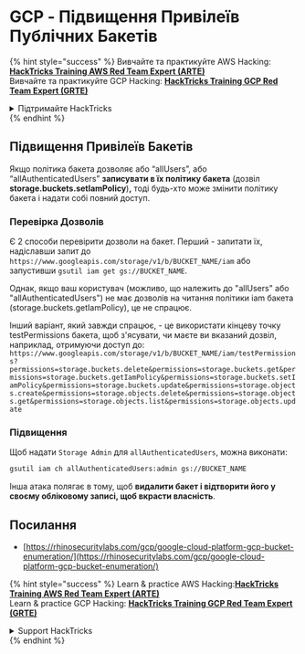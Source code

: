 # GCP - Підвищення Привілеїв Публічних Бакетів

{% hint style="success" %}
Вивчайте та практикуйте AWS Hacking:<img src="../../../../.gitbook/assets/image (1).png" alt="" data-size="line">[**HackTricks Training AWS Red Team Expert (ARTE)**](https://training.hacktricks.xyz/courses/arte)<img src="../../../../.gitbook/assets/image (1).png" alt="" data-size="line">\
Вивчайте та практикуйте GCP Hacking: <img src="../../../../.gitbook/assets/image (2).png" alt="" data-size="line">[**HackTricks Training GCP Red Team Expert (GRTE)**<img src="../../../../.gitbook/assets/image (2).png" alt="" data-size="line">](https://training.hacktricks.xyz/courses/grte)

<details>

<summary>Підтримайте HackTricks</summary>

* Перевірте [**плани підписки**](https://github.com/sponsors/carlospolop)!
* **Приєднуйтесь до** 💬 [**групи Discord**](https://discord.gg/hRep4RUj7f) або [**групи Telegram**](https://t.me/peass) або **слідкуйте** за нами в **Twitter** 🐦 [**@hacktricks\_live**](https://twitter.com/hacktricks\_live)**.**
* **Діліться хакерськими трюками, надсилаючи PR до** [**HackTricks**](https://github.com/carlospolop/hacktricks) та [**HackTricks Cloud**](https://github.com/carlospolop/hacktricks-cloud) репозиторіїв на GitHub.

</details>
{% endhint %}

## Підвищення Привілеїв Бакетів

Якщо політика бакета дозволяє або “allUsers”, або “allAuthenticatedUsers” **записувати в їх політику бакета** (дозвіл **storage.buckets.setIamPolicy**)**,** тоді будь-хто може змінити політику бакета і надати собі повний доступ.

### Перевірка Дозволів

Є 2 способи перевірити дозволи на бакет. Перший - запитати їх, надіславши запит до `https://www.googleapis.com/storage/v1/b/BUCKET_NAME/iam` або запустивши `gsutil iam get gs://BUCKET_NAME`.

Однак, якщо ваш користувач (можливо, що належить до "allUsers" або "allAuthenticatedUsers") не має дозволів на читання політики iam бакета (storage.buckets.getIamPolicy), це не спрацює.

Інший варіант, який завжди спрацює, - це використати кінцеву точку testPermissions бакета, щоб з'ясувати, чи маєте ви вказаний дозвіл, наприклад, отримуючи доступ до: `https://www.googleapis.com/storage/v1/b/BUCKET_NAME/iam/testPermissions?permissions=storage.buckets.delete&permissions=storage.buckets.get&permissions=storage.buckets.getIamPolicy&permissions=storage.buckets.setIamPolicy&permissions=storage.buckets.update&permissions=storage.objects.create&permissions=storage.objects.delete&permissions=storage.objects.get&permissions=storage.objects.list&permissions=storage.objects.update`

### Підвищення

Щоб надати `Storage Admin` для `allAuthenticatedUsers`, можна виконати:
```bash
gsutil iam ch allAuthenticatedUsers:admin gs://BUCKET_NAME
```
Інша атака полягає в тому, щоб **видалити бакет і відтворити його у своєму обліковому записі, щоб вкрасти власність**.

## Посилання

* [https://rhinosecuritylabs.com/gcp/google-cloud-platform-gcp-bucket-enumeration/](https://rhinosecuritylabs.com/gcp/google-cloud-platform-gcp-bucket-enumeration/)

{% hint style="success" %}
Learn & practice AWS Hacking:<img src="../../../../.gitbook/assets/image (1).png" alt="" data-size="line">[**HackTricks Training AWS Red Team Expert (ARTE)**](https://training.hacktricks.xyz/courses/arte)<img src="../../../../.gitbook/assets/image (1).png" alt="" data-size="line">\
Learn & practice GCP Hacking: <img src="../../../../.gitbook/assets/image (2).png" alt="" data-size="line">[**HackTricks Training GCP Red Team Expert (GRTE)**<img src="../../../../.gitbook/assets/image (2).png" alt="" data-size="line">](https://training.hacktricks.xyz/courses/grte)

<details>

<summary>Support HackTricks</summary>

* Check the [**subscription plans**](https://github.com/sponsors/carlospolop)!
* **Join the** 💬 [**Discord group**](https://discord.gg/hRep4RUj7f) or the [**telegram group**](https://t.me/peass) or **follow** us on **Twitter** 🐦 [**@hacktricks\_live**](https://twitter.com/hacktricks\_live)**.**
* **Share hacking tricks by submitting PRs to the** [**HackTricks**](https://github.com/carlospolop/hacktricks) and [**HackTricks Cloud**](https://github.com/carlospolop/hacktricks-cloud) github repos.

</details>
{% endhint %}
